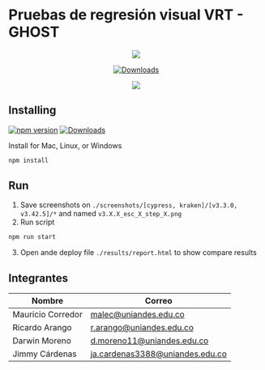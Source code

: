 # Pruebas de regresión visual VRT - GHOST

<p align="center">
  <img src="https://cloud.githubusercontent.com/assets/1268976/20607953/d7ae489c-b24a-11e6-9cc4-91c6c74c5e88.png"/>
</p>

<p align="center">
    <a href="https://github.com/TryGhost/Ghost/releases/3.3.0">
        <img src="https://img.shields.io/static/v1?label=cypress&message=3.3.0&color=green" alt="Downloads" />
    </a>
</p>

<p align="center">
  <img src="https://thesoftwaredesignlab.github.io/KrakenMobile/assets/imgs/kraken.png"/>
</p>

## Installing

[![npm version](https://badge.fury.io/js/cypress.svg)](https://badge.fury.io/js/cypress)
<a href="https://nodejs.org/en/">
<img src="https://img.shields.io/static/v1?label=node&message=12.16.1&color=green" alt="Downloads" />
</a>

Install for Mac, Linux, or Windows

```bash
npm install
```

## Run
1. Save screenshots on `./screenshots/[cypress, kraken]/[v3.3.0, v3.42.5]/*` and named  `v3.X.X_esc_X_step_X.png`
2. Run script
```bash
npm run start
```
3. Open ande deploy file `./results/report.html` to show compare results

## Integrantes

| Nombre | Correo |
| --- | --- |
| Mauricio Corredor | malec@uniandes.edu.co |
| Ricardo Arango | r.arango@uniandes.edu.co |
| Darwin Moreno | d.moreno11@uniandes.edu.co |
| Jimmy Cárdenas | ja.cardenas3388@uniandes.edu.co |
